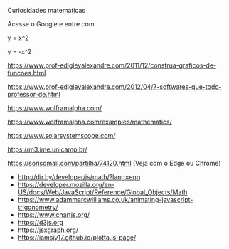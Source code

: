 Curiosidades matemáticas

Acesse o Google e entre com

y = x^2

y = -x^2

https://www.prof-edigleyalexandre.com/2011/12/construa-graficos-de-funcoes.html

https://www.prof-edigleyalexandre.com/2012/04/7-softwares-que-todo-professor-de.html

https://www.wolframalpha.com/

https://www.wolframalpha.com/examples/mathematics/

https://www.solarsystemscope.com/

https://m3.ime.unicamp.br/

https://sorisomail.com/partilha/74120.html (Veja com o Edge ou Chrome)

- http://dir.by/developer/js/math/?lang=eng
- https://developer.mozilla.org/en-US/docs/Web/JavaScript/Reference/Global_Objects/Math
- https://www.adammarcwilliams.co.uk/animating-javascript-trigonometry/
- https://www.chartjs.org/
- https://d3js.org
- https://jsxgraph.org/
- https://iamsjy17.github.io/plotta.js-page/


